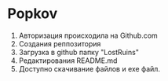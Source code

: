 # Popkov

1) Авторизация происходила на Github.com
2) Создания реппозитория 
3) Загрузка в github папку "LostRuins" 
5) Редактирования README.md
6) Доступно скачивание файлов и exe файл.


